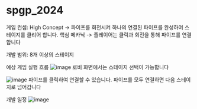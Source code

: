 # spgp_2024

게임 컨셉: 
High Concept -> 파이프를 회전시켜 하나의 연결된 파이프를 완성하여 스테이지를 클리어 합니다.
핵심 메카닉 -> 플레이어는 클릭과 회전을 통해 파이프를 연결합니다

개발 범위: 8개 이상의 스테이지

예상 게임 실행 흐름
![image](https://github.com/ffasdd/spgp_2024/assets/96010665/d1a0b604-c679-4f84-bfff-41898bf77118)
로비 화면에서는 스테이지 선택이 가능합니다

![image](https://github.com/ffasdd/spgp_2024/assets/96010665/d6b4082e-2af4-4e1f-a632-c6f507512125)
파이프를 클릭하여 연결할 수 있습니다.
파이프를 모두 연결하면 다음 스테이지로 넘어갑니다

개발 일정
![image](https://github.com/ffasdd/spgp_2024/assets/96010665/cb2dbebb-2f47-4b68-bc52-defb131a78d3)
